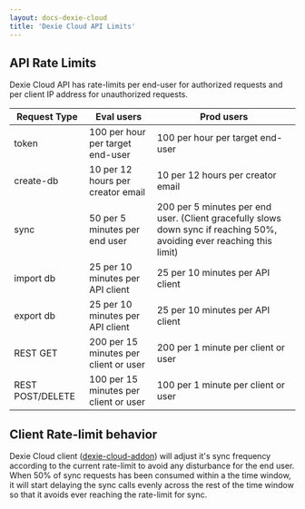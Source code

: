 ```yaml
---
layout: docs-dexie-cloud
title: 'Dexie Cloud API Limits'
---
```


## API Rate Limits

Dexie Cloud API has rate-limits per end-user for authorized requests and per client IP address for unauthorized requests.

| Request Type     | Eval users                            | Prod users                          |
| ---------------- | ------------------------------------- | ----------------------------------- |
| token            | 100 per hour per target end-user      | 100 per hour per target end-user    |
| create-db        | 10 per 12 hours per creator email     | 10 per 12 hours per creator email   |
| sync             | 50 per 5 minutes per end user         | 200 per 5 minutes per end user. (Client gracefully slows down sync if reaching 50%, avoiding ever reaching this limit)      |
| import db        | 25 per 10 minutes per API client      | 25 per 10 minutes per API client    |
| export db        | 25 per 10 minutes per API client      | 25 per 10 minutes per API client    |
| REST GET         | 200 per 15 minutes per client or user | 200 per 1 minute per client or user |
| REST POST/DELETE | 100 per 15 minutes per client or user | 100 per 1 minute per client or user |

## Client Rate-limit behavior

Dexie Cloud client ([dexie-cloud-addon](dexie-cloud-addon)) will adjust it's sync frequency according to the current rate-limit to avoid any disturbance for the end user. When 50% of sync requests has been consumed within a the time window, it will start delaying the sync calls evenly across the rest of the time window so that it avoids ever reaching the rate-limit for sync.
